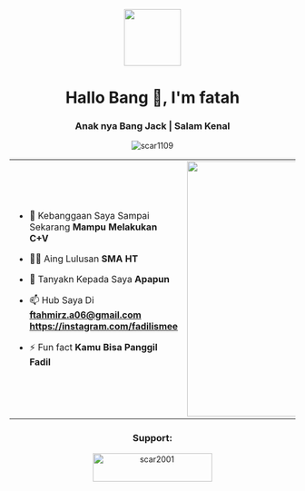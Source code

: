 <p align="center" ><img  src = "https://github.com/7oSkaaa/7oSkaaa/blob/main/Images/about_me.gif?raw=true" width = 100px></p>
<h1 align="center">Hallo Bang 👋, I'm fatah</h1>
<h3 align="center">Anak nya Bang Jack | Salam Kenal</h3>
<p align="center"> <img src="https://komarev.com/ghpvc/?username=scar1109&label=Profile%20views&color=0e75b6&style=flat" alt="scar1109" /> </p>

<table align="center">
<tr border="none">
<td width="50%" align="left">
  
- 🌱 Kebanggaan Saya Sampai Sekarang **Mampu Melakukan C+V**

- 🧑‍🎓 Aing Lulusan **SMA HT**

- 💬 Tanyakn Kepada Saya **Apapun**

- 📫 Hub Saya Di **ftahmirz.a06@gmail.com** **https://instagram.com/fadilismee**
  
- ⚡ Fun fact **Kamu Bisa Panggil Fadil**

</td>
<td width="50%" align="center">

  <img align="center" alt="Coding" width="450" src="https://repository-images.githubusercontent.com/588181932/e36ec678-7984-4cdd-8e4c-a3932772ff8e">

  
  </td>
</tr>
</table>

<h3 align="center">Support:</h3>
<p align="center"><a href="https://telegra.ph/file/986541e95cbd77e894144.jpg/"> <img align="center" src="https://cdn.buymeacoffee.com/buttons/v2/default-yellow.png" height="50" width="210" alt="scar2001" /></a></p>
